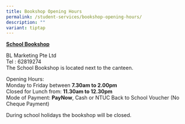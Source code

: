 ```yaml
---
title: Bookshop Opening Hours
permalink: /student-services/bookshop-opening-hours/
description: ""
variant: tiptap
---
```

<p><strong><u>School Bookshop</u></strong>
</p>
<p>BL Marketing Pte Ltd
<br>Tel : 62819274
<br>The School Bookshop is located next to the canteen.</p>
<p>Opening Hours:&nbsp;
<br>Monday to Friday between <strong>7.30am to 2.00pm</strong> 
<br>Closed for Lunch&nbsp;from: <strong>11.30am to 12.30pm</strong> 
<br>Mode of Payment: <strong>PayNow</strong>, Cash or NTUC Back to School Voucher
(No Cheque Payment)</p>
<p>During school holidays the bookshop will be closed.</p>